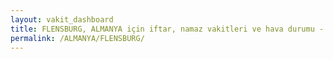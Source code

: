 ```yaml
---
layout: vakit_dashboard
title: FLENSBURG, ALMANYA için iftar, namaz vakitleri ve hava durumu - ilçe/eyalet seç
permalink: /ALMANYA/FLENSBURG/
---
```


<script type="text/javascript">
  var GLOBAL_COUNTRY = 'ALMANYA';
  var GLOBAL_CITY = 'FLENSBURG';
  var GLOBAL_STATE = '';
  var lat = 72;
  var lon = 21;
</script>
